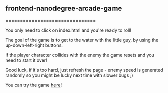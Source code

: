 ## frontend-nanodegree-arcade-game
===============================

You only need to click on index.html and you're ready to roll!

The goal of the game is to get to the water with the little guy, by using the up-down-left-right buttons.

If the player character collides with the enemy the game resets and you need to start it over!

Good luck, if it's too hard, just refresh the page - enemy speed is generated randomly so you might be lucky next time with slower bugs ;)

You can try the game [here](https://dalnoki.github.io/arcadegame/)!
